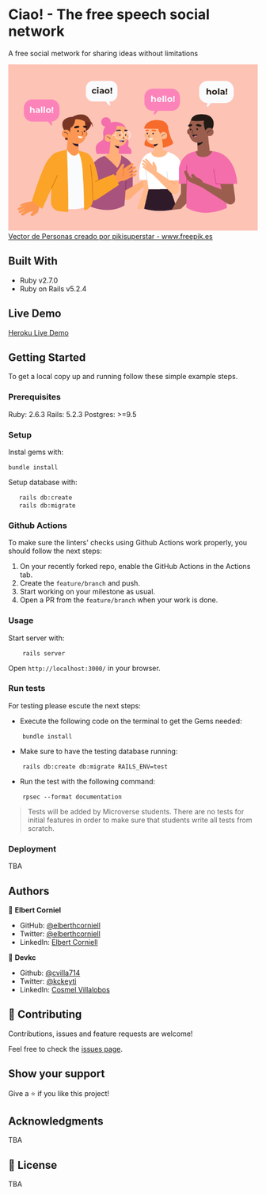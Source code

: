 # Ciao! - The free speech social network
 A free social metwork for sharing ideas without limitations

![Vectores de personas](./public/images/banner.png) <br>
<a href='https://www.freepik.es/vectores/personas'>Vector de Personas creado por pikisuperstar - www.freepik.es</a>

<!-- otro banner: https://www.freepik.es/vector-gratis/grupo-personas-socializando-varios-idiomas_6296241.htm -->

## Built With 

- Ruby v2.7.0
- Ruby on Rails v5.2.4

## Live Demo

[Heroku Live Demo](https://ciao-social-ror.herokuapp.com/)

## Getting Started

To get a local copy up and running follow these simple example steps.

### Prerequisites

Ruby: 2.6.3
Rails: 5.2.3
Postgres: >=9.5

### Setup

Instal gems with:

```
bundle install
```

Setup database with:

```
   rails db:create
   rails db:migrate
```

### Github Actions

To make sure the linters' checks using Github Actions work properly, you should follow the next steps:

1. On your recently forked repo, enable the GitHub Actions in the Actions tab.
2. Create the `feature/branch` and push.
3. Start working on your milestone as usual.
4. Open a PR from the `feature/branch` when your work is done.


### Usage

Start server with:

```
    rails server
```

Open `http://localhost:3000/` in your browser.

### Run tests

For testing please escute the next steps:

- Execute the following code on the terminal to get the Gems needed:

```
    bundle install
```

- Make sure to have the testing database running:

```
    rails db:create db:migrate RAILS_ENV=test
```

- Run the test with the following command:

```
    rpsec --format documentation
```

> Tests will be added by Microverse students. There are no tests for initial features in order to make sure that students write all tests from scratch.

### Deployment

TBA

## Authors

👤 **Elbert Corniel**

- GitHub: [@elberthcorniell](https://github.com/elberthcorniell)
- Twitter: [@elberthcorniell](https://twitter.com/elberthcorniell)
- LinkedIn: [Elbert Corniell](https://www.linkedin.com/in/elbert-corniell-989183159/)

👤 **Devkc**

- Github: [@cvilla714](https://github.com/cvilla714)
- Twitter: [@kckeyti](https://twitter.com/kckeyti)
- LinkedIn: [Cosmel Villalobos](https://www.linkedin.com/in/cosvilla/)

## 🤝 Contributing

Contributions, issues and feature requests are welcome!

Feel free to check the [issues page](issues/).

## Show your support

Give a ⭐️ if you like this project!

## Acknowledgments

TBA

## 📝 License

TBA
